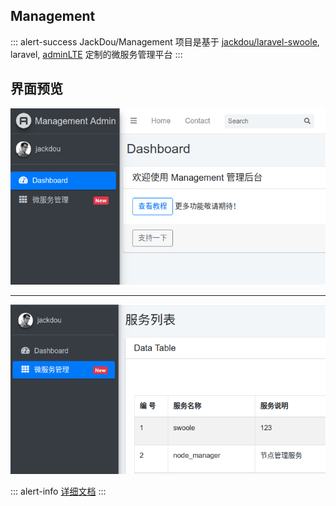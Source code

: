 ## Management

::: alert-success
JackDou/Management 项目是基于 [jackdou/laravel-swoole](https://github.com/jhabc1314/laravel-swoole), laravel, [adminLTE](https://github.com/ColorlibHQ/AdminLTE) 定制的微服务管理平台
:::

## 界面预览

![首页](./img/management_home.png)

<hr>

![服务管理](./img/management_server.png)

::: alert-info
[详细文档](http://www.viki.top/#!md/document.md)
:::

